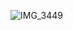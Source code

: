 ![IMG_3449](https://github.com/Ahmedelsheikhpro/computer-2/assets/148336459/ad84228b-408c-4ef2-ac1c-781db8f6b1b5)
